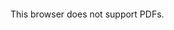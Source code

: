 <object data="https://github.com/jeroenzwan/online-resume/blob/main/Resume_jeroen.pdf" type="application/pdf" width="700px" height="700px">
    <embed src="https://github.com/jeroenzwan/online-resume/blob/main/Resume_jeroen.pdf">
        <p>This browser does not support PDFs.</p>
    </embed>
</object>
